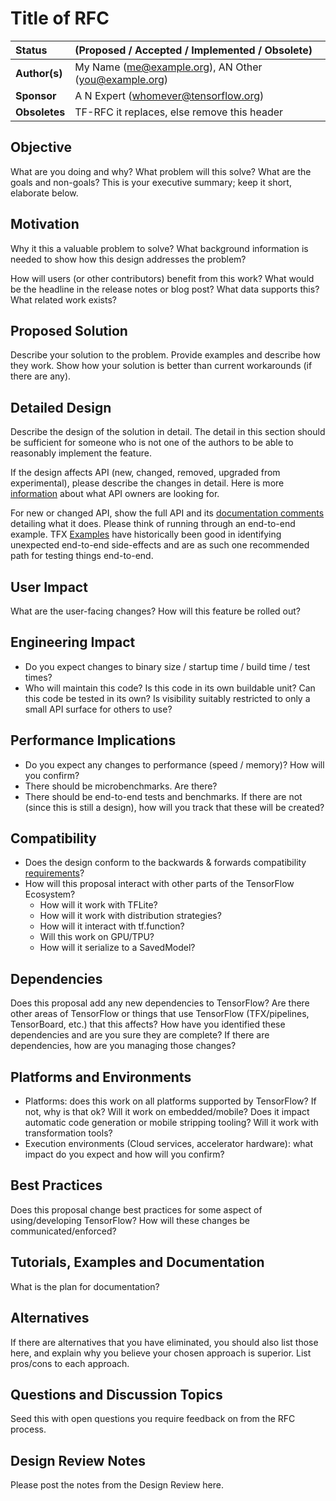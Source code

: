 # Title of RFC

| Status        | (Proposed / Accepted / Implemented / Obsolete)       |
:-------------- |:---------------------------------------------------- |
| **Author(s)** | My Name (me@example.org), AN Other (you@example.org) |
| **Sponsor**   | A N Expert (whomever@tensorflow.org)                 |
| **Obsoletes** | TF-RFC it replaces, else remove this header          |

## Objective

What are you doing and why? What problem will this solve? What are the goals and
non-goals? This is your executive summary; keep it short, elaborate below.

## Motivation

Why it this a valuable problem to solve? What background information is needed
to show how this design addresses the problem?

How will users (or other contributors) benefit from this work? What would be the
headline in the release notes or blog post? What data supports
this? What related work exists?

## Proposed Solution
Describe your solution to the problem. Provide examples and describe how they work. Show how your solution is better than current workarounds (if there are any).

## Detailed Design

Describe the design of the solution in detail. The detail in this section should be sufficient for someone who is not one of the authors to be able to reasonably implement the feature. 

If the design affects API (new, changed, removed, upgraded from experimental), please describe the changes in detail. Here is more [information](https://github.com/tensorflow/community/blob/master/governance/api-reviews.md) about what API owners are looking for. 

For new or changed API, show the full API and its [documentation comments](https://github.com/tensorflow/community/blob/master/governance/api-reviews.md#docstrings) detailing what it does. Please think of running through an end-to-end example. TFX [Examples](https://github.com/tensorflow/tfx/tree/master/tfx/examples) have historically been good in identifying unexpected end-to-end side-effects and are as such one recommended path for testing things end-to-end.

## User Impact
What are the user-facing changes? How will this feature be rolled out?

## Engineering Impact
* Do you expect changes to binary size / startup time / build time / test times?
* Who will maintain this code? Is this code in its own buildable unit? Can this code be tested in its own? Is visibility suitably restricted to only a small API surface for others to use?

## Performance Implications
* Do you expect any changes to performance (speed / memory)? How will you confirm?
* There should be microbenchmarks. Are there?
* There should be end-to-end tests and benchmarks. If there are not (since this is still a design), how will you track that these will be created?

## Compatibility
* Does the design conform to the backwards & forwards compatibility [requirements](https://www.tensorflow.org/programmers_guide/version_compat)?
* How will this proposal interact with other parts of the TensorFlow Ecosystem?
    - How will it work with TFLite?
    - How will it work with distribution strategies?
    - How will it interact with tf.function?
    - Will this work on GPU/TPU?
    - How will it serialize to a SavedModel?

## Dependencies
Does this proposal add any new dependencies to TensorFlow? Are there other areas of TensorFlow or things that use TensorFlow (TFX/pipelines, TensorBoard, etc.) that this affects? How have you identified these dependencies and are you sure they are complete? If there are dependencies, how are you managing those changes?

## Platforms and Environments
* Platforms: does this work on all platforms supported by TensorFlow? If not, why is that ok? Will it work on embedded/mobile? Does it impact automatic code generation or mobile stripping tooling? Will it work with transformation tools?
* Execution environments (Cloud services, accelerator hardware): what impact do you expect and how will you confirm?

## Best Practices
Does this proposal change best practices for some aspect of using/developing TensorFlow? How will these changes be communicated/enforced?

## Tutorials, Examples and Documentation
What is the plan for documentation? 

## Alternatives
If there are alternatives that you have eliminated, you should also list those here, and explain why you believe
your chosen approach is superior. List pros/cons to each approach. 

## Questions and Discussion Topics
Seed this with open questions you require feedback on from the RFC process.

## Design Review Notes
Please post the notes from the Design Review here.

